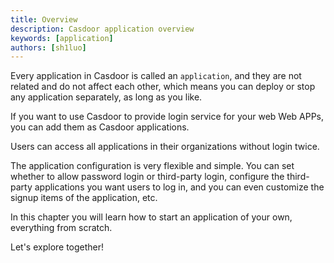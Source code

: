 ```yaml
---
title: Overview
description: Casdoor application overview
keywords: [application]
authors: [sh1luo]
---
```


Every application in Casdoor is called an `application`, and they are not related and do not affect each other, which means you can deploy or stop any application separately, as long as you like.

If you want to use Casdoor to provide login service for your web Web APPs, you can add them as Casdoor applications.

Users can access all applications in their organizations without login twice.

The application configuration is very flexible and simple. You can set whether to allow password login or third-party login, configure the third-party applications you want users to log in, and you can even customize the signup items of the application, etc.

In this chapter you will learn how to start an application of your own, everything from scratch.

Let's explore together!
